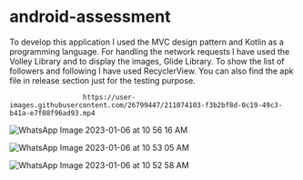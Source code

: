 # android-assessment


To develop this application I used the MVC design pattern and  Kotlin as a programming language. For handling the network requests I have used the Volley Library and to display the images, Glide Library. To show the list of followers and following I have used RecyclerView. You can also find the apk file in release section just for the testing purpose.



                      https://user-images.githubusercontent.com/26799447/211074103-f3b2bf8d-0c19-49c3-b41a-e7f08f96ad93.mp4



![WhatsApp Image 2023-01-06 at 10 56 16 AM](https://user-images.githubusercontent.com/26799447/211049068-34acc734-283a-44a5-ae8b-386a66be3795.jpeg)


![WhatsApp Image 2023-01-06 at 10 53 05 AM](https://user-images.githubusercontent.com/26799447/211049248-32ae3816-6b1c-472d-8458-837059198d60.jpeg)


![WhatsApp Image 2023-01-06 at 10 52 58 AM](https://user-images.githubusercontent.com/26799447/211049350-a8c7eeb5-2b96-48f1-8dce-665505bc4567.jpeg)
